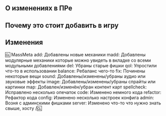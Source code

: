 <!-- Напишите **ПОД** Заголовками и **НАД** комментариями, иначе они могут быть недоступны для просмотра. -->
<!-- Вы можете просмотреть Contributing.MD для получения подробного описания процесса отправки запроса на удаление. -->

## О изменениях в ПРе

<!-- Опишите PR. Пожалуйста, убедитесь, что каждое изменение задокументировано, иначе это может задержать проверку и даже отбить охоту у разработчиков добавлять ваш PR! -->

## Почему это стоит добавить в игру

<!-- Аргументируйте плюсы ваших изменений и то, какую пользу они принесут игре, особенно если они противоречивы и/или имеют далеко идущие последствия. Если вы не можете объяснить, почему то, что вы делаете, улучшит игру, то, скорее всего, это вредно для игры в первую очередь. -->

## Изменения

<!-- Если ваш PR изменяет аспекты игры, которые могут быть замечены игроками или администраторами, вам следует добавить список изменений. Если ваши изменения не соответствуют этому описанию, удалите этот раздел. Обязательно правильно отметьте свои PR, чтобы предотвратить ненужную потерю GBP. Вы можете прочитать о GBP и его влиянии на PR в руководстве для разработчиков tgstation. Пожалуйста, обратите внимание, что разработчики оставляют за собой право удалять и добавлять теги, если сочтут это целесообразным. Вы можете пытаться манипулировать системой сколько угодно, но лучше всего сразу добиться четкой связи. -->

:cl: MassMeta
add: Добавлены новые механики
madd: Добавлены модулярные механики которые можно увидеть в вкладке со всеми модульными добавлениями
del: Убраны старые фишки
qol: Упростили что-то в использовании
balance: Ребаланс чего-то
fix: Починены некоторые вещи
sound: Добавлены/изменены/убраны аудио или звуковые эффекты
image: Добавлены/изменены/убраны спрайты или картинки
map: Добавлен/изменён/убран контент карт
spellcheck: Исправлено несколько опечаток
code: Изменено немного кода
refactor: Рефактор кода
config: Изменено несколько настроек конфига
admin: Возня с админскими фишками
server: Изменено что-то что нужно знать свыше, хосту
/:cl:

<!-- Для работы журнала изменений необходимы оба :cl: Вы можете указать свое имя справа от :cl: MassMeta. -->
<!-- Вы можете использовать несколько одинаковых префиксов (они используются только для игровых значков) и удалить ненужные. Несмотря на некоторые теги, списки изменений, как правило, должны отражать то, как изменения могут повлиять на игрока, а не краткое изложение содержания PR. -->
